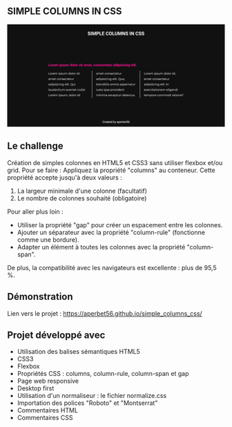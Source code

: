 ## SIMPLE COLUMNS IN CSS

![Design preview for the project](./img/preview.png)

## Le challenge

Création de simples colonnes en HTML5 et CSS3 sans utiliser flexbox et/ou grid. Pour se faire :
Appliquez la propriété "columns" au conteneur. Cette propriété accepte jusqu'à deux valeurs :

1. La largeur minimale d'une colonne (facultatif)
2. Le nombre de colonnes souhaité (obligatoire)

Pour aller plus loin :

- Utiliser la propriété "gap" pour créer un espacement entre les colonnes.
- Ajouter un séparateur avec la propriété "column-rule" (fonctionne comme une bordure).
- Adapter un élément à toutes les colonnes avec la propriété "column-span".

De plus, la compatibilité avec les navigateurs est excellente : plus de 95,5 %.

## Démonstration

Lien vers le projet : https://aperbet56.github.io/simple_columns_css/

## Projet développé avec

- Utilisation des balises sémantiques HTML5
- CSS3
- Flexbox
- Propriétés CSS : columns, column-rule, column-span et gap
- Page web responsive
- Desktop first
- Utilisation d'un normaliseur : le fichier normalize.css
- Importation des polices "Roboto" et "Montserrat"
- Commentaires HTML
- Commentaires CSS
